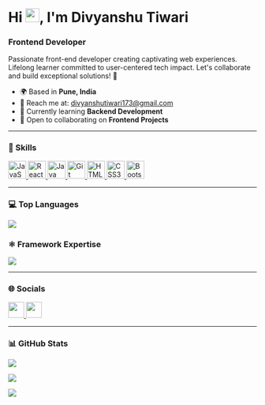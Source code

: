Hi <img src="https://user-images.githubusercontent.com/18350557/176309783-0785949b-9127-417c-8b55-ab5a4333674e.gif" width="28" />, I'm Divyanshu Tiwari
=========================================================================================================================

### Frontend Developer

Passionate front-end developer creating captivating web experiences. Lifelong learner committed to user-centered tech impact. Let's collaborate and build exceptional solutions! 🚀

- 🌍 Based in **Pune, India**
- 📧 Reach me at: [divyanshutiwari173@gmail.com](mailto:divyanshutiwari173@gmail.com)
- 🧠 Currently learning **Backend Development**
- 🤝 Open to collaborating on **Frontend Projects**

---

### 🚀 Skills

<p align="left">
  <a href="https://developer.mozilla.org/en-US/docs/Web/JavaScript" target="_blank">
    <img src="https://raw.githubusercontent.com/danielcranney/readme-generator/main/public/icons/skills/javascript-colored.svg" width="36" height="36" alt="JavaScript" />
  </a>
  <a href="https://reactjs.org/" target="_blank">
    <img src="https://raw.githubusercontent.com/danielcranney/readme-generator/main/public/icons/skills/react-colored.svg" width="36" height="36" alt="React" />
  </a>
  <a href="https://www.oracle.com/java/" target="_blank">
    <img src="https://raw.githubusercontent.com/danielcranney/readme-generator/main/public/icons/skills/java-colored.svg" width="36" height="36" alt="Java" />
  </a>
  <a href="https://git-scm.com/" target="_blank">
    <img src="https://raw.githubusercontent.com/danielcranney/readme-generator/main/public/icons/skills/git-colored.svg" width="36" height="36" alt="Git" />
  </a>
  <a href="https://developer.mozilla.org/en-US/docs/Glossary/HTML5" target="_blank">
    <img src="https://raw.githubusercontent.com/danielcranney/readme-generator/main/public/icons/skills/html5-colored.svg" width="36" height="36" alt="HTML5" />
  </a>
  <a href="https://www.w3.org/TR/CSS/#css" target="_blank">
    <img src="https://raw.githubusercontent.com/danielcranney/readme-generator/main/public/icons/skills/css3-colored.svg" width="36" height="36" alt="CSS3" />
  </a>
  <a href="https://getbootstrap.com/" target="_blank">
    <img src="https://raw.githubusercontent.com/danielcranney/readme-generator/main/public/icons/skills/bootstrap-colored.svg" width="36" height="36" alt="Bootstrap" />
  </a>
</p>

---

### 💻 Top Languages

<p align="left">
  <a href="https://github.com/Tiwari0808">
    <img src="https://github-readme-stats.vercel.app/api/top-langs/?username=Tiwari0808&langs_count=10&title_color=0891b2&text_color=ffffff&icon_color=0891b2&bg_color=1c1917&hide_border=true&locale=en&custom_title=Top%20Languages" />
  </a>
</p>

### ⚛️ Framework Expertise

<p align="left">
  <img src="https://img.shields.io/badge/-React.js-61DAFB?style=for-the-badge&logo=react&logoColor=black" />
</p>

---

### 🌐 Socials

<p align="left">
  <a href="https://github.com/Tiwari0808" target="_blank">
    <img src="https://raw.githubusercontent.com/danielcranney/readme-generator/main/public/icons/socials/github.svg" width="32" height="32" />
  </a>
  <a href="https://www.linkedin.com/in/divyanshu-tiwari-a96937228" target="_blank">
    <img src="https://raw.githubusercontent.com/danielcranney/readme-generator/main/public/icons/socials/linkedin.svg" width="32" height="32" />
  </a>
</p>

---

### 📊 GitHub Stats

<p align="left">
  <a href="https://github.com/Tiwari0808">
    <img src="https://github-readme-stats.vercel.app/api?username=Tiwari0808&show_icons=true&count_private=true&title_color=0891b2&text_color=ffffff&icon_color=0891b2&bg_color=1c1917&hide_border=true" />
  </a>
</p>

<p align="left">
  <a href="https://github.com/Tiwari0808">
    <img src="https://github-readme-streak-stats.herokuapp.com/?user=Tiwari0808&stroke=ffffff&background=1c1917&ring=0891b2&fire=0891b2&currStreakNum=ffffff&currStreakLabel=0891b2&sideNums=ffffff&sideLabels=ffffff&dates=ffffff&hide_border=true" />
  </a>
</p>

<p align="left">
  <a href="https://github.com/Tiwari0808">
    <img src="https://github-readme-activity-graph.cyclic.app/graph?username=Tiwari0808&bg_color=1c1917&color=ffffff&line=0891b2&point=ffffff&area_color=1c1917&area=true&hide_border=true&custom_title=GitHub%20Activity%20Graph" />
  </a>
</p>

